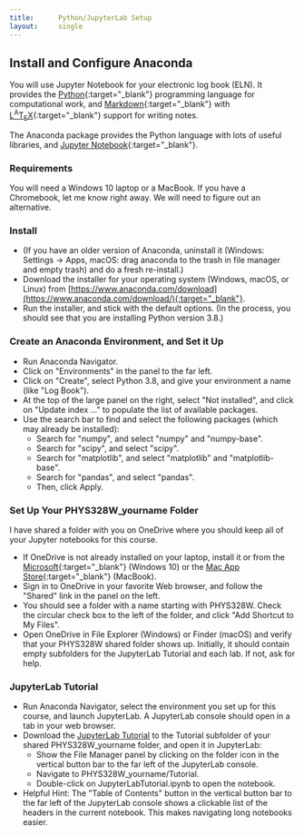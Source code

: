 ```yaml
---
title:      Python/JupyterLab Setup
layout:     single
---
```

## Install and Configure Anaconda

You will use Jupyter Notebook for your electronic log book (ELN). It provides the [Python](https://www.python.org){:target="_blank"} programming language for computational work, and [Markdown](https://daringfireball.net/projects/markdown){:target="_blank"} with [L<SUP>A</SUP>T<SUB>E</SUB>X](https://www.latex-project.org){:target="_blank"} support for writing notes.

The Anaconda package provides the Python language with lots of useful libraries, and [Jupyter Notebook](https://jupyter.org){:target="_blank"}.

### Requirements

You will need a Windows 10 laptop or a MacBook. If you have a Chromebook, let me know right away. We will need to figure out an alternative.

### Install

- (If you have an older version of Anaconda, uninstall it (Windows: Settings -> Apps, macOS: drag anaconda to the trash in file manager and empty trash) and do a fresh re-install.) 
- Download the installer for your operating system (Windows, macOS, or Linux) from [https://www.anaconda.com/download](https://www.anaconda.com/download/){:target="_blank"}. 
- Run the installer, and stick with the default options. (In the process, you should see that you are installing Python version 3.8.) 

### Create an Anaconda Environment, and Set it Up

- Run Anaconda Navigator.
- Click on "Environments" in the panel to the far left.
- Click on "Create", select Python 3.8, and give your environment a name (like "Log Book").
- At the top of the large panel on the right, select "Not installed", and click on "Update index ..." to populate the list of available packages.
- Use the search bar to find and select the following packages (which may already be installed):
  - Search for "numpy", and select "numpy" and "numpy-base".
  - Search for "scipy", and select "scipy".
  - Search for "matplotlib", and select "matplotlib" and "matplotlib-base".
  - Search for "pandas", and select  "pandas".
  - Then, click Apply.

### Set Up Your PHYS328W_yourname Folder

I have shared a folder with you on OneDrive where you should keep all of your Jupyter notebooks for this course.

- If OneDrive is not already installed on your laptop, install it or from the [Microsoft](https://www.microsoft.com/en-us/microsoft-365/onedrive/download){:target="_blank"} (Windows 10) or the [Mac App Store](https://apps.apple.com/us/app/onedrive/id823766827?mt=12){:target="_blank"} (MacBook).
- Sign in to OneDrive in your favorite Web browser, and follow the "Shared" link in the panel on the left.
- You should see a folder with a name starting with PHYS328W. Check the circular check box to the left of the folder, and click "Add Shortcut to My Files".
- Open OneDrive in File Explorer (Windows) or Finder (macOS) and verify that your PHYS328W shared folder shows up. Initially, it should contain empty subfolders for the JupyterLab Tutorial and each lab. If not, ask for help.

### JupyterLab Tutorial

- Run Anaconda Navigator, select the environment you set up for this course, and launch JupyterLab.  A JupyterLab console should open in a tab in your web browser.
- Download the [JupyterLab Tutorial](JupyterLabTutorial.ipynb) to the Tutorial subfolder of your shared PHYS328W_yourname folder, and open it in JupyterLab:
  - Show the File Manager panel by clicking on the folder icon in the vertical button bar to the far left of the JupyterLab console. 
  - Navigate to PHYS328W_yourname/Tutorial.
  - Double-click on JupyterLabTutorial.ipynb to open the notebook. 
- Helpful Hint: The "Table of Contents" button in the vertical button bar to the far left of the JupyterLab console shows a clickable list of the headers in the current notebook. This makes navigating long notebooks easier. 
